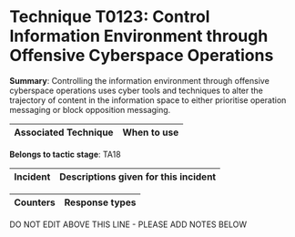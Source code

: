 # Technique T0123: Control Information Environment through Offensive Cyberspace Operations

**Summary**: Controlling the information environment through offensive cyberspace operations uses cyber tools and techniques to alter the trajectory of content in the information space to either prioritise operation messaging or block opposition messaging.


| Associated Technique | When to use |
| --------- | ------------------------- |


**Belongs to tactic stage**: TA18


| Incident | Descriptions given for this incident |
| -------- | -------------------- |



| Counters | Response types |
| -------- | -------------- |


DO NOT EDIT ABOVE THIS LINE - PLEASE ADD NOTES BELOW